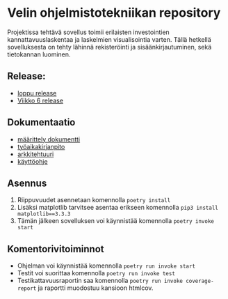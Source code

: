 # Velin ohjelmistotekniikan repository

Projektissa tehtävä sovellus toimii erilaisten investointien kannattavuuslaskentaa ja laskelmien visualisointia varten. Tällä hetkellä sovelluksesta on tehty lähinnä rekisteröinti ja sisäänkirjautuminen, sekä tietokannan luominen.

## Release:
* [loppu release](https://github.com/MyVeli/ohjelmistotekniikka-harjoitustyo/releases/tag/loppupalautus)
* [Viikko 6 release](https://github.com/MyVeli/ohjelmistotekniikka-harjoitustyo/releases/tag/viikko6)

## Dokumentaatio
* [määrittely dokumentti](https://github.com/MyVeli/ohjelmistotekniikka-harjoitustyo/blob/main/dokumentaatio/maarittely.md)
* [työaikakirjanpito](https://github.com/MyVeli/ohjelmistotekniikka-harjoitustyo/blob/main/tyoaikakirjanpito/tyoaika.md)
* [arkkitehtuuri](https://github.com/MyVeli/ohjelmistotekniikka-harjoitustyo/blob/main/dokumentaatio/arkkitehtuuri.md)
* [käyttöohje](https://github.com/MyVeli/ohjelmistotekniikka-harjoitustyo/blob/main/dokumentaatio/kayttohje.md)

## Asennus
1. Riippuvuudet asennetaan komennolla `poetry install`
2. Lisäksi matplotlib tarvitsee asentaa erikseen komennolla `pip3 install matplotlib==3.3.3`
3. Tämän jälkeen sovelluksen voi käynnistää komennolla `poetry invoke start`

## Komentorivitoiminnot
* Ohjelman voi käynnistää komennolla `poetry run invoke start`
* Testit voi suorittaa komennolla `poetry run invoke test`
* Testikattavuusraportin saa komennolla `poetry run invoke coverage-report` ja raportti muodostuu kansioon htmlcov.

